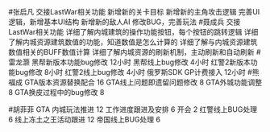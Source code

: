 #张启凡
交接LastWar相关功能 
新增新的关卡目标
新增新的主角攻击逻辑
完善UI逻辑，新增基本UI结构
新增新的敌人AI
修改BUG，完善玩法
#聂成兵 
交接LastWar相关功能
详细了解内城建筑的操作功能按钮，每个按钮的跳转逻辑
详细了解内城资源建筑数值的功能，知道数值是怎么计算的
详细了解与内城资源建筑数值相关的BUFF数值计算
详细了解内城资源的刷新机制，主动刷新和自动刷新
#雷龙灏 
黑帮新版本功能bug修改  12小时 
黑帮线上bug修改  4小时 
红警2新版本功能bug修改 8小时
红警2线上bug修改  4小时
俄罗斯SDK GP计费接入 12小时
#熊福成 
GTA版本资源替换配合                                               16
GTA线上问题即遗留问题修改                                      8
GTA外城功能调整                                                       8
GTA换皮过程中的bug修改                                          8

#胡菲菲 
GTA 内城玩法推进 12
工作进度跟进及安排   6
开会 2
红警线上BUG处理     6
线上冻土之王活动跟进 12
帝国线上BUG处理      6
